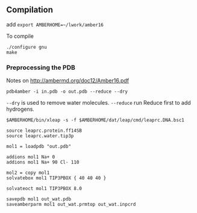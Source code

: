## Compilation

add `export AMBERHOME=~/lwork/amber16`

To compile
```
./configure gnu
make
```

### Preprocessing the PDB

Notes on http://ambermd.org/doc12/Amber16.pdf

```
pdb4amber -i in.pdb -o out.pdb --reduce --dry
```

`--dry` is used to remove water molecules.
`--reduce` run Reduce first to add hydrogens.


```
$AMBERHOME/bin/xleap -s -f $AMBERHOME/dat/leap/cmd/leaprc.DNA.bsc1

source leaprc.protein.ff14SB
source leaprc.water.tip3p

mol1 = loadpdb "out.pdb"

addions mol1 Na+ 0
addions mol1 Na+ 90 Cl- 110

mol2 = copy mol1
solvatebox mol1 TIP3PBOX { 40 40 40 }

solvateoct mol1 TIP3PBOX 8.0

savepdb mol1 out_wat.pdb
saveamberparm mol1 out_wat.prmtop out_wat.inpcrd
```

